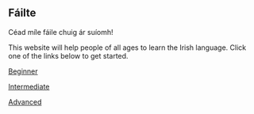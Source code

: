 ## Fáilte

Céad míle fáile chuig ár suíomh!

This website will help people of all ages to learn the Irish language.
Click one of the links below to get started.

[Beginner](https://racing5372.github.io/learn-irish/beginner)

[Intermediate](https://racing5372.github.io/learn-irish/intermediate)

[Advanced](https://racing5372.github.io/learn-irish/advanced)
